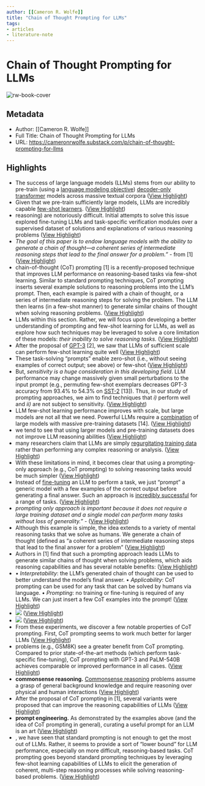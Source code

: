 ```yaml
---
author: [[Cameron R. Wolfe]]
title: "Chain of Thought Prompting for LLMs"
tags: 
- articles
- literature-note
---
```

# Chain of Thought Prompting for LLMs

![rw-book-cover](https://substack-post-media.s3.amazonaws.com/public/images/045c8b4e-c626-4974-86b8-a9a9d5820f7c_2546x1426.png)

## Metadata
- Author: [[Cameron R. Wolfe]]
- Full Title: Chain of Thought Prompting for LLMs
- URL: https://cameronrwolfe.substack.com/p/chain-of-thought-prompting-for-llms

## Highlights
- The success of large language models (LLMs) stems from our ability to pre-train (using a [language modeling objective](https://cameronrwolfe.substack.com/i/85568430/language-modeling)) [decoder-only transformer](https://twitter.com/cwolferesearch/status/1640446111348555776?s=20) models across massive textual corpora ([View Highlight](https://read.readwise.io/read/01gyt8rk0b4t11sr4gdfk6k0yv))
- Given that we pre-train sufficiently large models, LLMs are incredibly capable [few-shot learners](https://cameronrwolfe.substack.com/i/88082618/language-models-are-few-shot-learners). ([View Highlight](https://read.readwise.io/read/01gyt8rvqzfyzem4dhnm5hn3j2))
- reasoning) are notoriously difficult. Initial attempts to solve this issue explored fine-tuning LLMs and task-specific verification modules over a supervised dataset of solutions and explanations of various reasoning problems ([View Highlight](https://read.readwise.io/read/01gyt8skve0pt1qwmvzeyy5m6y))
- *The goal of this paper is to endow language models with the ability to generate a chain of thought—a coherent series of intermediate reasoning steps that lead to the final answer for a problem.”* - from [1] ([View Highlight](https://read.readwise.io/read/01gyt8srtqm7nka32gs713pvfh))
- chain-of-thought (CoT) prompting [1] is a recently-proposed technique that improves LLM performance on reasoning-based tasks via few-shot learning. Similar to standard prompting techniques, CoT prompting inserts several example solutions to reasoning problems into the LLM’s prompt. Then, each example is paired with a chain of thought, or a series of intermediate reasoning steps for solving the problem. The LLM then learns (in a few-shot manner) to generate similar chains of thought when solving reasoning problems. ([View Highlight](https://read.readwise.io/read/01gyt8tn1ktsm1z76tz3896vcm))
- LLMs within this section. Rather, we will focus upon developing a better understanding of prompting and few-shot learning for LLMs, as well as explore how such techniques may be leveraged to solve a core limitation of these models: *their inability to solve reasoning tasks.* ([View Highlight](https://read.readwise.io/read/01gyt8w10351fx0cqpw091d4y1))
- After the proposal of [GPT-3](https://cameronrwolfe.substack.com/i/88082618/language-models-are-few-shot-learners) [2], we saw that LLMs of sufficient scale can perform few-shot learning quite well ([View Highlight](https://read.readwise.io/read/01gyt8wve9ewcgfj1f40d92c8j))
- These task-solving “prompts” enable zero-shot (i.e., without seeing examples of correct output; see above) or few-shot ([View Highlight](https://read.readwise.io/read/01gyt8xb2b79yyc6xmb80b8pky))
- But, *sensitivity is a huge consideration in this developing field*. LLM performance may change massively given small perturbations to the input prompt (e.g., permuting few-shot exemplars decreases GPT-3 accuracy from 93.4% to 54.3% on [SST-2](https://huggingface.co/datasets/sst2) [13]). Thus, in our study of prompting approaches, we aim to find techniques that *i)* perform well and *ii)* are not subject to sensitivity. ([View Highlight](https://read.readwise.io/read/01gyt8y8e17gaqnn0jargkrz3p))
- LLM few-shot learning performance improves with scale, but large models are not all that we need. Powerful LLMs require a [combination](https://twitter.com/cwolferesearch/status/1603837192346165248?s=20) of large models with massive pre-training datasets [14]. ([View Highlight](https://read.readwise.io/read/01gyt8ymfd3mj6hsey9vh37a5a))
- we tend to see that using larger models and pre-training datasets does not improve LLM reasoning abilities ([View Highlight](https://read.readwise.io/read/01gyt8z3d5xt6cxbwwvtn5n7md))
- many researchers claim that LLMs are simply [regurgitating training data](https://twitter.com/cwolferesearch/status/1643388671456886788?s=20) rather than performing any complex reasoning or analysis. ([View Highlight](https://read.readwise.io/read/01gyt8zcvada764bs6hdxcnmy9))
- With these limitations in mind, it becomes clear that using a prompting-only approach (e.g., CoT prompting) to solving reasoning tasks would be much simpler ([View Highlight](https://read.readwise.io/read/01gyt90bwxy42rj2mmj9khq7hz))
- Instead of [fine-tuning](https://cameronrwolfe.substack.com/i/85568430/improving-language-understanding-by-generative-pre-training-gpt) an LLM to perform a task, we just “prompt” a generic model with a few examples of the correct output before generating a final answer. Such an approach is [incredibly successful](https://cameronrwolfe.substack.com/i/88082618/language-models-are-few-shot-learners) for a range of tasks. ([View Highlight](https://read.readwise.io/read/01gyt92j6cgvccj36ev1r621a0))
- *prompting only approach is important because it does not require a large training dataset and a single model can perform many tasks without loss of generality.”* - ([View Highlight](https://read.readwise.io/read/01gyt933hyjfchq3fm7p3jpvsq))
- Although this example is simple, the idea extends to a variety of mental reasoning tasks that we solve as humans. We generate a chain of thought (defined as “a coherent series of intermediate reasoning steps that lead to the final answer for a problem” ([View Highlight](https://read.readwise.io/read/01gyt9e9jrj16fd6bxgqb64b7k))
- Authors in [1] find that such a prompting approach leads LLMs to generate similar chains of thought when solving problems, which aids reasoning capabilities and has several notable benefits: ([View Highlight](https://read.readwise.io/read/01gyt9et35p5za9st90artx8yf))
- • *Interpretability*: the LLM’s generated chain of thought can be used to better understand the model’s final answer.
  • *Applicability*: CoT prompting can be used for any task that can be solved by humans via language.
  • *Prompting*: no training or fine-tuning is required of any LLMs. We can just insert a few CoT examples into the prompt! ([View Highlight](https://read.readwise.io/read/01gyt9f42khsbkdn39sf5arhm1))
- ![](https://substackcdn.com/image/fetch/w_1456,c_limit,f_auto,q_auto:good,fl_progressive:steep/https%3A%2F%2Fsubstack-post-media.s3.amazonaws.com%2Fpublic%2Fimages%2F6487d8fa-0fe8-46d0-9a75-e441c912c9cc_1110x852.png) ([View Highlight](https://read.readwise.io/read/01gyt9ffnvhw4yehdk0rrnzbk7))
- ![](https://substackcdn.com/image/fetch/w_1456,c_limit,f_auto,q_auto:good,fl_progressive:steep/https%3A%2F%2Fsubstack-post-media.s3.amazonaws.com%2Fpublic%2Fimages%2F303b4687-7860-4d71-864d-aec0b090c6f2_1846x1210.png) ([View Highlight](https://read.readwise.io/read/01gyt9fzmhgg38zrz8sz175t06))
- From these experiments, we discover a few notable properties of CoT prompting. First, CoT prompting seems to work much better for larger LLMs ([View Highlight](https://read.readwise.io/read/01gyt9gdhb5tqy8jv8hbhx5dd4))
- problems (e.g., GSM8K) see a greater benefit from CoT prompting. Compared to prior state-of-the-art methods (which perform task-specific fine-tuning), CoT prompting with GPT-3 and PaLM-540B achieves comparable or improved performance in all cases. ([View Highlight](https://read.readwise.io/read/01gyt9gtcxe40kw1pw08yw5z6r))
- **commonsense reasoning.** [Commonsense reasoning](https://huggingface.co/datasets/commonsense_qa) problems assume a grasp of general background knowledge and require reasoning over physical and human interactions ([View Highlight](https://read.readwise.io/read/01gyt9h9c49fb27vg7xrm0frdm))
- After the proposal of CoT prompting in [1], several variants were proposed that can improve the reasoning capabilities of LLMs ([View Highlight](https://read.readwise.io/read/01gyt9j2rjhw2142g5dhra3y2g))
- **prompt engineering.** As demonstrated by the examples above (and the idea of CoT prompting in general), curating a useful prompt for an LLM is an art ([View Highlight](https://read.readwise.io/read/01gyt9jt9met5ffns3d2jre0vf))
- , we have seen that standard prompting is not enough to get the most out of LLMs. Rather, it seems to provide a sort of “lower bound” for LLM performance, especially on more difficult, reasoning-based tasks. CoT prompting goes beyond standard prompting techniques by leveraging few-shot learning capabilities of LLMs to elicit the generation of coherent, multi-step reasoning processes while solving reasoning-based problems. ([View Highlight](https://read.readwise.io/read/01gyt9kfbffakcwycgmfb0t2x5))
